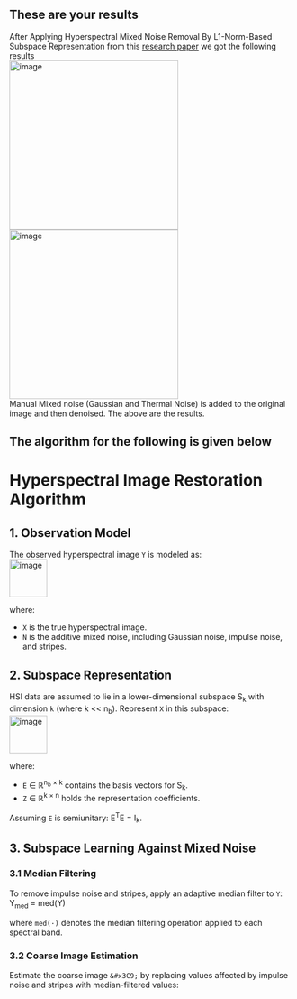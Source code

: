 ## These are your results
After Applying Hyperspectral Mixed Noise Removal By L1-Norm-Based Subspace Representation from this [research paper](https://ieeexplore.ieee.org/stamp/stamp.jsp?arnumber=9040508) we got the following results <br>
<img width="300" alt="image" src="https://github.com/user-attachments/assets/748d9716-95e3-431f-b878-9f7125238948">
<img width="300" alt="image" src="https://github.com/user-attachments/assets/9d8353d6-a2fa-4b44-bba2-97f8b4949a2b"><br>
Manual Mixed noise (Gaussian and Thermal Noise) is added to the original image and then denoised. The above are the results.
## The algorithm for the following is given below
# Hyperspectral Image Restoration Algorithm

## 1. Observation Model

The observed hyperspectral image `Y` is modeled as:<br>
<img width="67" alt="image" src="https://github.com/user-attachments/assets/ce4753d2-ccfc-4678-aeeb-0aa9651832cf"><br>

where:
- `X` is the true hyperspectral image.
- `N` is the additive mixed noise, including Gaussian noise, impulse noise, and stripes.

## 2. Subspace Representation

HSI data are assumed to lie in a lower-dimensional subspace S<sub>k</sub> with dimension `k` (where k << n<sub>b</sub>). Represent `X` in this subspace:<br>
<img width="67" alt="image" src="https://github.com/user-attachments/assets/feb4763f-6088-4633-a3f1-58fb4ebc5307"><br>

where:
- `E` ∈ ℝ<sup>n<sub>b</sub> × k</sup> contains the basis vectors for S<sub>k</sub>.
- `Z` ∈ ℝ<sup>k × n</sup> holds the representation coefficients.

Assuming `E` is semiunitary: E<sup>T</sup>E = I<sub>k</sub>.

## 3. Subspace Learning Against Mixed Noise
### 3.1 Median Filtering

To remove impulse noise and stripes, apply an adaptive median filter to `Y`:
Y<sub>med</sub> = med(Y)

where `med(·)` denotes the median filtering operation applied to each spectral band.

### 3.2 Coarse Image Estimation

Estimate the coarse image `&#x3C9;` by replacing values affected by impulse noise and stripes with median-filtered values:


